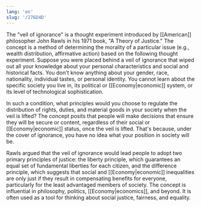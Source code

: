 ```yaml
---
lang: 'en'
slug: '/276D4D'
---
```


The "veil of ignorance" is a thought experiment introduced by [[American]] philosopher John Rawls in his 1971 book, "A Theory of Justice." The concept is a method of determining the morality of a particular issue (e.g., wealth distribution, affirmative action) based on the following thought experiment. Suppose you were placed behind a veil of ignorance that wiped out all your knowledge about your personal characteristics and social and historical facts. You don't know anything about your gender, race, nationality, individual tastes, or personal identity. You cannot learn about the specific society you live in, its political or [[Economy|economic]] system, or its level of technological sophistication.

In such a condition, what principles would you choose to regulate the distribution of rights, duties, and material goods in your society when the veil is lifted? The concept posits that people will make decisions that ensure they will be secure or content, regardless of their social or [[Economy|economic]] status, once the veil is lifted. That's because, under the cover of ignorance, you have no idea what your position in society will be.

Rawls argued that the veil of ignorance would lead people to adopt two primary principles of justice: the liberty principle, which guarantees an equal set of fundamental liberties for each citizen, and the difference principle, which suggests that social and [[Economy|economic]] inequalities are only just if they result in compensating benefits for everyone, particularly for the least advantaged members of society. The concept is influential in philosophy, politics, [[Economy|economics]], and beyond. It is often used as a tool for thinking about social justice, fairness, and equality.
